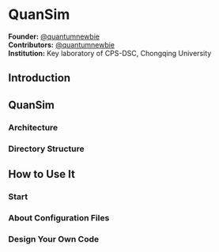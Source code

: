 # QuanSim
**Founder:** [@quantumnewbie](https://github.com/zhangxin20121923)  <br/>
**Contributors:** [@quantumnewbie](https://github.com/zhangxin20121923)  <br/>
**Institution:** Key laboratory of CPS-DSC, Chongqing University
## Introduction

## QuanSim
### Architecture
### Directory Structure

## How to Use It
### Start

### About Configuration Files

### Design Your Own Code